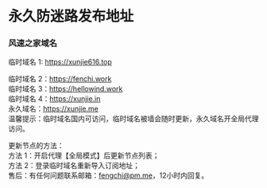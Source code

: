 # 永久防迷路发布地址

### 风速之家域名
临时域名 1:  https://xunjie616.top

临时域名 2：https://fenchi.work </br>
临时域名 3：https://hellowind.work </br>
临时域名 4：https://xunjie.in </br>
永久域名：https://xunjie.me </br>
温馨提示：临时域名国内可访问，临时域名被墙会随时更新，永久域名开全局代理访问。</br>

更新节点的方法：</br>
方法 1：开启代理【全局模式】后更新节点列表；</br>
方法 2：登录临时域名重新导入订阅地址；</br>
售后：有任何问题联系邮箱：fengchi@pm.me，12小时内回复。</br>

